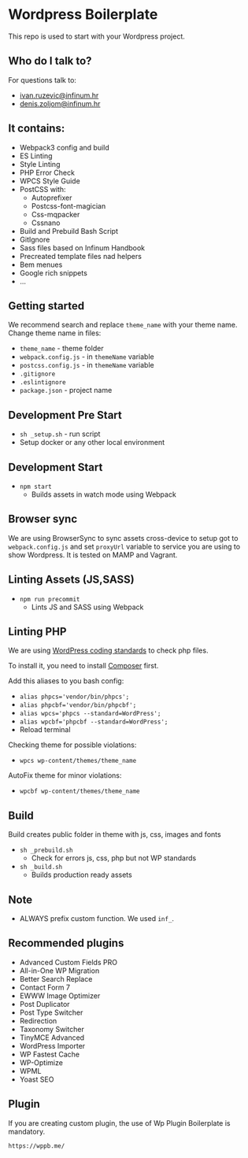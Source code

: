 # Wordpress Boilerplate

This repo is used to start with your Wordpress project.

## Who do I talk to? ##
For questions talk to:
* ivan.ruzevic@infinum.hr
* denis.zoljom@infinum.hr

## It contains:

* Webpack3 config and build
* ES Linting
* Style Linting
* PHP Error Check
* WPCS Style Guide
* PostCSS with:
  * Autoprefixer
  * Postcss-font-magician
  * Css-mqpacker
  * Cssnano
* Build and Prebuild Bash Script
* GitIgnore
* Sass files based on Infinum Handbook
* Precreated template files nad helpers
* Bem menues
* Google rich snippets
* ...

## Getting started

We recommend search and replace `theme_name` with your theme name.
Change theme name in files:

* `theme_name` - theme folder
* `webpack.config.js` - in `themeName` variable
* `postcss.config.js` - in `themeName` variable
* `.gitignore`
* `.eslintignore`
* `package.json` - project name

## Development Pre Start
* `sh _setup.sh` - run script
* Setup docker or any other local environment

## Development Start
* `npm start`
  * Builds assets in watch mode using Webpack

## Browser sync
We are using BrowserSync to sync assets cross-device to setup got to `webpack.config.js` and set `proxyUrl` variable to service you are using to show Wordpress.
It is tested on MAMP and Vagrant.

## Linting Assets (JS,SASS)
* `npm run precommit`
  * Lints JS and SASS using Webpack

## Linting PHP ##
We are using [WordPress coding standards](https://github.com/WordPress-Coding-Standards/WordPress-Coding-Standards) to check php files.

To install it, you need to install [Composer](https://getcomposer.org/) first.

Add this aliases to you bash config:
* `alias phpcs='vendor/bin/phpcs';`
* `alias phpcbf='vendor/bin/phpcbf';`
* `alias wpcs='phpcs --standard=WordPress';`
* `alias wpcbf='phpcbf --standard=WordPress';`
* Reload terminal

Checking theme for possible violations:
* `wpcs wp-content/themes/theme_name`

AutoFix theme for minor violations:
* `wpcbf wp-content/themes/theme_name`

## Build
Build creates public folder in theme with js, css, images and fonts

* `sh _prebuild.sh`
  * Check for errors js, css, php but not WP standards
* `sh _build.sh`
  * Builds production ready assets

## Note
* ALWAYS prefix custom function. We used `inf_`.

## Recommended plugins

* Advanced Custom Fields PRO
* All-in-One WP Migration
* Better Search Replace
* Contact Form 7
* EWWW Image Optimizer
* Post Duplicator
* Post Type Switcher
* Redirection
* Taxonomy Switcher
* TinyMCE Advanced
* WordPress Importer
* WP Fastest Cache
* WP-Optimize
* WPML
* Yoast SEO

## Plugin
If you are creating custom plugin, the use of Wp Plugin Boilerplate is mandatory.

`https://wppb.me/`
